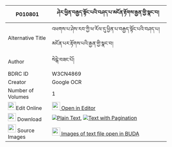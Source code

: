 |P010801|ཤེར་ཕྱིན་བརྒྱད་སྟོང་པའི་བཤད་པ་མངོན་རྟོགས་རྒྱན་གྱི་སྣང་བ། 
| --- | --- 
|Alternative Title |འཕགས་པ་ཤེས་རབ་ཀྱི་ཕ་རོལ་དུ་ཕྱིན་པ་བརྒྱད་སྟོང་པའི་བཤད་པ། མངོན་པར་རྟོགས་པའི་རྒྱན་གྱི་སྣང་བ།
|Author| སེངྒེ་བཟང་པོ།
|BDRC ID | W3CN4869
|Creator | Google OCR
|Number of Volumes| 1
|<img width="25" src="https://img.icons8.com/color/25/000000/edit-property.png">Edit Online| [<img width="25" src="https://avatars.githubusercontent.com/u/45091458?s=200&v=4"> Open in Editor](http://editor.openpecha.org/P010801)
|<img width="25" src="https://img.icons8.com/fluent/48/000000/download-2.png"/>  Download | [![](https://img.icons8.com/color/20/000000/txt.png)Plain Text](https://github.com/Openpecha/P010801/releases/download/v1/sherchin_gye_tongpa_i_shepa_ng_plain_P010801.zip), [![](https://img.icons8.com/color/20/000000/txt.png)Text with Pagination](https://github.com/Openpecha/P010801/releases/download/v1/sherchin_gye_tongpa_i_shepa_ng_pages_P010801.zip)
|<img width="25" src="https://img.icons8.com/plasticine/100/000000/pictures-folder.png"/>  Source Images | [<img width="25" src="https://library.bdrc.io/icons/BUDA-small.svg"> Images of text file open in BUDA](https://library.bdrc.io/show/bdr:W3CN4869)